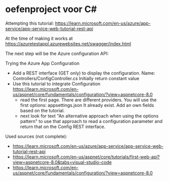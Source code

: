 # oefenproject voor C#

Attempting this tutorial: https://learn.microsoft.com/en-us/azure/app-service/app-service-web-tutorial-rest-api 

At the time of making it works at https://azuretestappl.azurewebsites.net/swagger/index.html

The next step will be the Azure configuration API:

Trying the Azure App Configuration

- Add a REST interface (GET only) to display the configuration.
  Name: Controllers/ConfigController.cs
  Initially return constant value
- Use this tutorial to integrate Configuration
  https://learn.microsoft.com/en-us/aspnet/core/fundamentals/configuration/?view=aspnetcore-8.0
  - read the first page. There are different providers. You will use the first options: appsettings.json
    It already exist. Add an own fields based on the tutorial.
  - next look for text "An alternative approach when using the options pattern"
    to use that approach to read a configuration parameter and return that on the Config REST interface.

Used sources (not complete):
- https://learn.microsoft.com/en-us/azure/app-service/app-service-web-tutorial-rest-api
- https://learn.microsoft.com/en-us/aspnet/core/tutorials/first-web-api?view=aspnetcore-8.0&tabs=visual-studio-code
- https://learn.microsoft.com/en-us/aspnet/core/fundamentals/configuration/?view=aspnetcore-8.0
